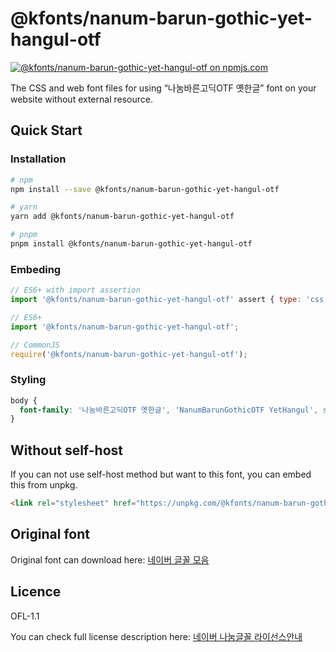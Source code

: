 # @kfonts/nanum-barun-gothic-yet-hangul-otf

[![@kfonts/nanum-barun-gothic-yet-hangul-otf on npmjs.com](https://img.shields.io/npm/v/%40kfonts%2Fnanum-barun-gothic-yet-hangul-otf)](https://www.npmjs.com/package/@kfonts/nanum-barun-gothic-yet-hangul-otf)

The CSS and web font files for using &OpenCurlyDoubleQuote;나눔바른고딕OTF 옛한글&CloseCurlyDoubleQuote; font on your website without external resource.

## Quick Start

### Installation

```sh
# npm
npm install --save @kfonts/nanum-barun-gothic-yet-hangul-otf

# yarn
yarn add @kfonts/nanum-barun-gothic-yet-hangul-otf

# pnpm
pnpm install @kfonts/nanum-barun-gothic-yet-hangul-otf
```

### Embeding

```js
// ES6+ with import assertion
import '@kfonts/nanum-barun-gothic-yet-hangul-otf' assert { type: 'css' };

// ES6+
import '@kfonts/nanum-barun-gothic-yet-hangul-otf';

// CommonJS
require('@kfonts/nanum-barun-gothic-yet-hangul-otf');
```

### Styling

```css
body {
  font-family: '나눔바른고딕OTF 옛한글', 'NanumBarunGothicOTF YetHangul', sans-serif;
}
```

## Without self-host

If you can not use self-host method but want to this font, you can embed this from unpkg.

```html
<link rel="stylesheet" href="https://unpkg.com/@kfonts/nanum-barun-gothic-yet-hangul-otf/index.css" />
```

## Original font

Original font can download here: [네이버 글꼴 모음](https://hangeul.naver.com/font)

## Licence

OFL-1.1

You can check full license description here: [네이버 나눔글꼴 라이선스안내](https://help.naver.com/service/30016/contents/18088?osType=PC&lang=ko)
